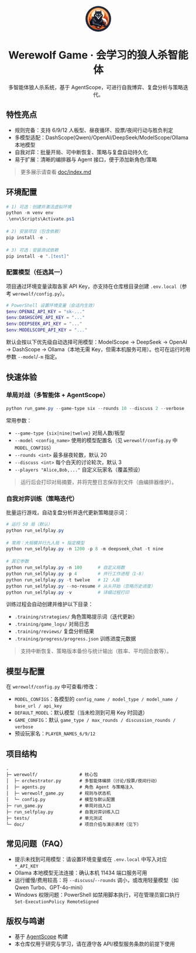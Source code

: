 <div align="center">

<img src="doc/public/teaser.png" alt="teaser" width="70" style="border-radius: 100%;" />

# Werewolf Game · 会学习的狼人杀智能体

多智能体狼人杀系统，基于 AgentScope，可进行自我博弈、复盘分析与策略迭代。

</div>

## 特性亮点

- 规则完备：支持 6/9/12 人板型、昼夜循环、投票/夜间行动与胜负判定
- 多模型适配：DashScope(Qwen)/OpenAI/DeepSeek/ModelScope/Ollama 本地模型
- 自我对弈：批量开局、可中断恢复、策略与复盘自动持久化
- 易于扩展：清晰的编排器与 Agent 接口，便于添加新角色/策略

> 更多展示请查看 [doc/index.md](./doc/index.md)

## 环境配置

```powershell
# 1) 可选：创建并激活虚拟环境
python -m venv env
.\env\Scripts\Activate.ps1

# 2) 安装项目（包含依赖）
pip install -e .

# 3) 可选：安装测试依赖
pip install -e ".[test]"
```

### 配置模型（任选其一）

项目通过环境变量读取各家 API Key，亦支持在仓库根目录创建 `.env.local`（参考 `werewolf/config.py`）。

```powershell
# PowerShell 设置环境变量（会话内生效）
$env:OPENAI_API_KEY = "sk-..."
$env:DASHSCOPE_API_KEY = "..."
$env:DEEPSEEK_API_KEY = "..."
$env:MODELSCOPE_API_KEY = "..."
```

默认会按以下优先级自动选择可用模型：ModelScope → DeepSeek → OpenAI → DashScope → Ollama（本地无需 Key，但需本机服务可用）。也可在运行时用参数 `--model`/`-m` 指定。

## 快速体验

### 单局对战（多智能体 + AgentScope）

```powershell
python run_game.py --game-type six --rounds 10 --discuss 2 --verbose
```

常用参数：

- `--game-type {six|nine|twelve}` 对局人数/板型
- `--model <config_name>` 使用的模型配置名（见 `werewolf/config.py` 中 `MODEL_CONFIGS`）
- `--rounds <int>` 最多昼夜轮数，默认 20
- `--discuss <int>` 每个白天的讨论轮次，默认 3
- `--players "Alice,Bob,..."` 自定义玩家名（覆盖预设）

> 运行后会打印对局摘要，并将完整日志保存到文件（由编排器维护）。

### 自我对弈训练（策略迭代）

批量运行游戏，自动复盘分析并迭代更新策略提示词：

```powershell
# 运行 50 局（默认）
python run_selfplay.py

# 常用：大规模并行九人局 + 指定模型
python run_selfplay.py -n 1200 -p 8 -m deepseek_chat -t nine

# 其它参数
python run_selfplay.py -n 100      # 自定义局数
python run_selfplay.py -p 4        # 并行工作进程（1-8）
python run_selfplay.py -t twelve   # 12 人局
python run_selfplay.py --no-resume # 从头开始（忽略历史进度）
python run_selfplay.py -v          # 详细过程打印
```

训练过程会自动创建并维护以下目录：

- `.training/strategies/` 角色策略提示词（迭代更新）
- `.training/game_logs/` 对局日志
- `.training/reviews/` 复盘分析结果
- `.training/progress/progress.json` 训练进度元数据

> 支持中断恢复、策略版本备份与统计输出（胜率、平均回合数等）。

## 模型与配置

在 `werewolf/config.py` 中可查看/修改：

- `MODEL_CONFIGS`：各模型的 `config_name / model_type / model_name / base_url / api_key`
- `DEFAULT_MODEL`：默认模型（当未检测到可用 Key 时回退）
- `GAME_CONFIG`：默认 `game_type / max_rounds / discussion_rounds / verbose`
- 预设玩家名：`PLAYER_NAMES_6/9/12`

## 项目结构

```
.
├─ werewolf/                # 核心包
│  ├─ orchestrator.py       # 多智能体编排（讨论/投票/夜间行动）
│  ├─ agents.py             # 角色 Agent 与策略注入
│  ├─ werewolf_game.py      # 规则与状态机
│  └─ config.py             # 模型与默认配置
├─ run_game.py              # 单局对战入口
├─ run_selfplay.py          # 自我对弈训练入口
├─ tests/                   # 单元测试
└─ doc/                     # 项目介绍与演示素材（见下）
```

## 常见问题（FAQ）

- 提示未找到可用模型：请设置环境变量或在 `.env.local` 中写入对应 `*_API_KEY`
- Ollama 本地模型无法连接：确认本机 11434 端口服务可用
- 运行缓慢/费用较高：将 `--discuss`/`--rounds` 调小，或改用轻量模型（如 Qwen Turbo、GPT-4o-mini）
- Windows 权限问题：PowerShell 如禁用脚本执行，可在管理员窗口执行 `Set-ExecutionPolicy RemoteSigned`

## 版权与鸣谢

- 基于 [AgentScope](https://github.com/modelscope/agentscope) 构建
- 本仓库仅用于研究与学习，请在遵守各 API/模型服务条款的前提下使用
